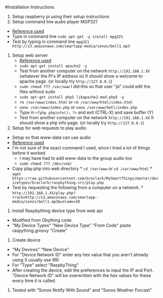 #Installation Instructions

1. Setup raspberry pi using their setup instructions
1. Setup command line audio player MGP321
  * [Reference used](http://www.raspberrypi-spy.co.uk/2013/06/raspberry-pi-command-line-audio/)
  * Type in command line `sudo apt-get -y install mpg321`
  * Test by typing in command line `mpg321 http://s3.amazonaws.com/smartapp-media/sonos/bell1.mp3`
1. Setup web server
   * [Reference used](https://www.raspberrypi.org/documentation/remote-access/web-server/apache.md)
   * `sudo apt-get install apache2 -y`
   * Test from another computer on the network `http://192.168.1.XX` (whatever the Pi's IP address is) It should show a welcome to apache page. (or locally try `http://127.0.0.1`)
   * `sudo chmod 777 /var/www` I did this so that user "pi" could edit the files without sudo
   * `sudo apt-get install php5 libapache2-mod-php5 -y`
   * `rm /var/www/index.html` or `rm /var/www/html/index.html`
   * `nano /var/www/index.php` or `nano /var/www/hmtl/index.php`
   * Type in `<?php phpinfo(); ?>` and exit (CTRL-X) and save buffer (Y)
   * Test from another computer on the network `http://192.168.1.XX` It should show a php info page. (or locally try `http://127.0.0.1`)
1. Setup for web requests to play audio
  * Setup so that www-data can use audio
   * [Reference used](http://raspberrypi.stackexchange.com/questions/19482/using-php-exec-command-to-play-audio-on-the-pi-no-audio-group)
   * I'm not sure of the exact command I used, since I tried a lot of things before it worked
     * I may have had to add www-data to the group audio too
     * `sudo chmod 777 /dev/snd/`
   * Copy play.php into web directory
    * `cd /var/www` or `cd /var/www/html`
    * `wget https://raw.githubusercontent.com/braclark/MySmartThings/master/devicetypes/braclark/raspbything.src/play.php`
   * Test by requesting the following from a computer on a network.
    * `http://192.168.1.XX/play.php?track=http://s3.amazonaws.com/smartapp-media/sonos/bell1.mp3&volume=50`
1. Install Raspbything device type from web api
  * Modified from Obything code
  * "My Device Types" "New Device Type" "From Code" paste raspything.groovy "Create"
1. Create device 
  * "My Devices" "New Device" 
  * For "Device Network ID" enter any hex value that you aren't already using (I usually use 99)
  * For "Type" select "RaspbyThing"
  * After creating the device, edit the preferences to input the IP and Port. "Device Network ID" will be overwritten with the hex values for these every time it is called.
1. Tested with "Sonos Notify With Sound" and "Sonos Weather Forcast"
